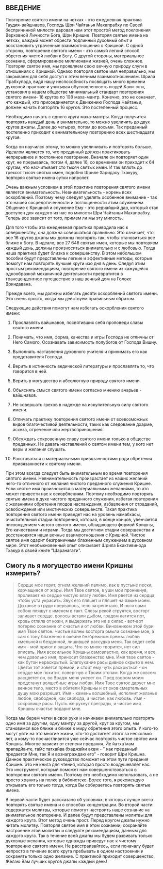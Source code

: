 ## ВВЕДЕНИЕ

Повторение святого имени на четках - это ежедневная практика Гаудия-вайшнавов, Господь Шри Чайтанья Махапрабху по Своей беспричинной милости даровал нам этот простой метод поклонения Верховной Личности Бога, Шри Кришне. Повторяя святые имена на четках, каждый может обрести подлинный духовный опыт и восстановить утраченные взаимоотношения с Кришной. С одной стороны, повторение святого имени - это самый легкий способ обретения чистой любви к Богу. С другой стороны, материальное сознание, сформированное миллионами жизней, очень сложное. Повторяя святое имя, мы проявляем свою вечную природу слуги в отношениях с Кришной. Однако повторяя святое имя неправильно, мы закрываем для себя доступ к этим вечным взаимоотношениям. Шрила Прабхупада, видя нашу неспособность посвящать много времени духовной практике и учитывая обусловленность людей Кали-юги, установил в нашем обществе минимальный стандарт повторения святого имени- 16 кругов по 108 маха-мантр. Конечно, это не означает, что каждый, кто присоединяется к Движению Господа Чайтаньи, должен начать повторять 16 кругов. Это постепенный процесс.

Необходимо начать с одного круга маха-мантры. Когда получится повторять каждый день и внимательно, то можно увеличить до двух кругов джапы. Далее до четырех, потом до восьми. Так преданный постепенно приходит к внимательному повторению всех шестнадцати кругов.

Когда он научился этому, то можно увеличивать и повторять больше. Идеалом является то, что преданный должен практиковать непрерывное и постоянное повторение. Вначале он повторяет один круг, не прерываясь, потом 4, далее 16, со временем он приходит к 64 кругам, что насчитывает сто тысяч святых имен. И так вплоть до трехсот тысяч святых имен, подобно Шриле Харидасу Тхакуру, повторяя святые имена сутки напролет.

Очень важным условием в этой практике повторения святого имени является внимательность. Невнимательность - корень всех оскорблений. Поэтому чему следует уделять особенное внимание - так это нашей сосредоточенности и поглощенности этим служением. Общение с Кришной и служение Ему - это редчайший дар, который стал доступен для каждого из нас по милости Шри Чайтаньи Махапрабху. Теперь все зависит от того, примем ли мы эту милость.

Для того чтобы эта ежедневная практика приводила нас к совершенству, она должна совершаться правильно. Это означает, что все 16 кругов джапы мы должны повторять так, чтобы становиться все ближе к Богу. В идеале, все 27 648 святых имен, которые мы повторяем каждый день, должны произноситься внимательно и с любовью. Тогда наша практика будет близка к совершенству. В этом небольшом пособии будут представлены легкие и эффективные методы, которые помогут нам повторять лучшие круги изо дня в день. Следуя этим простым рекомендациям, повторение святого имени из кажущейся однообразной механичной деятельности превратится в трансцендентное путешествие в наш вечный дом на Голоке Вриндавана.

Прежде всего, мы должны избегать десяти оскорблений святого имени. Это очень просто, когда мы действуем правильным образом.

Следующие действия помогут нам избегать оскорбления святого имени:

1. Прославлять вайшнавов, посвятивших себя проповеди славы святого имени.

2. Понимать, что имя, форма, качества и игры Господа не отличны от Него Самого. Осознавать зависимость полубогов от Господа Вишну.

3. Выполнять наставления духовного учителя и принимать его как представителя Господа.

4. Верить в истинность ведической литературы и прославлять то, что говорится в ней.

5. Верить в могущество и абсолютную природу святого имени.

6. Объяснять смысл святого имени согласно мнению ачарьев - вайшнавов.

7. Не совершать грехов в надежде на искупительную силу святого имени.

8. Отличать практику повторения святого имени от всевозможных видов благочестивой деятельности, таких как следование дхарме, аскеза, отречение или жертвоприношения.

9. Обсуждать сокровенную славу святого имени только в обществе преданных. Не давать наставлений о святом имени тем, у кого нет веры и желания слушать.

10. Расставаться с материальными привязанностями ради обретения привязанности к святому имени.

При этом всегда следует быть внимательным во время повторения святого имени. Невнимательность произрастает из наших желаний чего-то отличного от желания чистого преданного служения Кришне. Если святое имя произносится с материальными желаниями, то это может привести нас к оскорблениям. Поэтому необходимо повторять святые имена в духе чистого преданного служения, избегая повторения с желаниями обретения плодов наслаждения, избавления от страданий, освобождения или мистических совершенств. Такая практика повторения святого имени приведет нас на уровень намабхасы, очистительной стадии повторения, которая, в конце концов, увенчается нисхождением чистого святого имени, обладающего формой Кришны, Его качествами и играми. Тогда мы достигнем стадии совершенства и восстановятся наши вечные взаимоотношения с Кришной. Чистое святое имя одарит безграничным блаженным служением в духовном мире. Этот необыкновенный опыт описывает Шрила Бхактивинода Тхакур в своей книге "Шаранагати".

## Смогу ль я могущество имени Кришны измерить?

> Сердце мое горит, огнем желаний палимо,
как в пустыне пески, корчащиеся от жары.
Имя Твое святое, в уши мои проникнув,
проливает на сердце чистую влагу любви.
Имя рвется из сердца, чтобы уста украсить.
Звук его пляшет и пляшет на языке моем.
Дыханье в груди прервалось, тело затрепетало,
И ноги сами собою пляшут с именем в такт.
Слезы рекой струятся, восторг заливает сердце,
волосы встали дыбом, градом катится пот,
кровь отлила от кожи, я выдержать это не в силах -
вот-вот потеряю сознание от счастья и от любви.
Виновником этой бури имя Твое святое.
Чистые волны восторга омыли сознанье мое,
а сам я тону блаженно в океане безбрежном премы.
любви хмельной и бездонной, лишившей рассудка меня.
Так ведет себя имя - мой приют и защита,
Что со мною творится, нет сил описать.
Имя всесильное Кришны самовластно, как время,
и все, чем довольно имя, приносит блаженство мне.
Имя твое святое - как бутон нераскрытый.
Благоухание расы дивное скрыто в нем.
Цветок тот зовется премой, и стоит ему чуть раскрыться -
он сердце мое похитит, повергнув к Твоим стопам.
Когда же совсем расцветет он, во Врадж меня унесет он.
Пред взором моим предстанут волшебные игры любви.
Имя Твое святое дарует мне вечное тело, место в обители Кришны
и от оков смертельных душу мою разрешит.
Имя - камень волшебный, исполнит желанье любое,
свободное, как свобода, и чистое, как любовь.
Имя - сокровище расы. Пусть же рухнут преграды,
и чистое имя Кришны счастье подарит мне.

Когда мы берем четки в свои руки и начинаем внимательно повторять одно имя за другим, одну мантру за другой, круг за кругом, мы становимся все ближе и ближе к миру обретения этого опыта. У кого-то могут уйти на это многие жизни, кто-то достигнет этого за несколько лет, а кому-то посчастливится уже сейчас повторять чистое святое имя Кришны. Многое зависит от степени предания. Йе йатха̄ мам прападйанте, та̄м̇с татхайва бхаджа̄ми ахам - " как преданный предается Мне, так Я и вознаграждаю его" - говорит Шри Кришна. Данное практическое руководство поможет на этом пути предания Кришне. Это не книга для чтения, которая просто воодушевляет нас. Это инструмент, который поможет нам совершенствоваться в повторении святого имени. Поэтому его необходимо использовать, а не просто хранить на полке в библиотеке. Более того, я рекомендую открывать его только тогда, когда Вы собираетесь повторять святые имена.

В первой части будет рассказано об условиях, в которых лучше всего повторять святые имена и о способах концентрации. Во второй части содержатся молитвы, которые помогут настроить наше сознание на внимательное повторение. И далее будут представлены молитвы для каждого круга. Этот метод очень прост. Перед кругом джапы нужно читать молитву. Повторяя святое имя в этом сознании, сохраняйте настроение этой молитвы и следуйте рекомендациям, данным для каждого круга. Так в течение всей джапы мы будем развивать только духовные желания, которые однажды приведут нас к чистому повторению святого имени. Не расстраивайтесь, если поначалу будет непросто в течение всего круга пребывать в одном настроении и сохранять только одно желание. С практикой приходит совершенство. Желаю Вам лучших кругов джапы каждый день!

